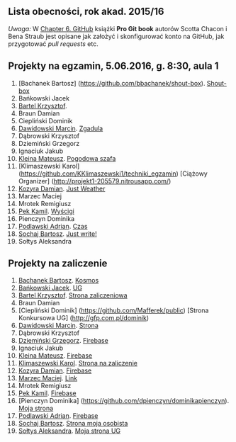 ## Lista obecności, rok akad. 2015/16

_Uwaga:_ W [Chapter 6. GitHub](http://git-scm.com/book/en/v2)
książki **Pro Git book** autorów Scotta Chacon i Bena Straub
jest opisane jak założyć i skonfigurować konto na GitHub,
jak przygotować _pull requests_ etc.


## Projekty na egzamin, 5.06.2016, g. 8:30, aula 1

1. [Bachanek Bartosz] (https://github.com/bbachanek/shout-box). [Shout-box](http://10.10.4.69:3000/)
1. Bańkowski Jacek
1. [Bartel Krzysztof](https://github.com/deer667/ti_egzamin). 
1. Braun Damian
1. Ciepliński Dominik
1. [Dawidowski Marcin](https://github.com/mdawidowski/Meteor). [Zgadula](http://zgadula-188905.nitrousapp.com/)
1. Dąbrowski Krzysztof
1. Dziemiński Grzegorz
1. Ignaciuk Jakub
1. [Kleina Mateusz](https://github.com/moskal91/ti-meteor-zaliczenie). [Pogodowa szafa](http://violet-stallion-189184.nitrousapp.com)
1. [Klimaszewski Karol] (https://github.com/KKlimaszewski1/techniki_egzamin) [Ciążowy Organizer] (http://projekt1-205579.nitrousapp.com/)
1. [Kozyra Damian](https://github.com/dkozyra/AngularJS-Weather). [Just Weather](http://178.217.184.137:8099)
1. Marzec Maciej
1. Mrotek Remigiusz
1. [Pek Kamil](https://github.com/kamilpek/meteor-wyscigi.git). [Wyścigi](http://meteor-wyscigi-189800.nitrousapp.com/)
1. Pienczyn Dominika
1. [Podlawski Adrian](https://github.com/kirin1994/Egzamin). [Czas](http://strong-lightning-189858.nitrousapp.com/)
1. [Sochaj Bartosz](https://github.com/bs-ug/justwrite.git). [Just write!](http://46.101.138.139/)
1. Sołtys Aleksandra


## Projekty na zaliczenie

1. [Bachanek Bartosz](https://github.com/bbachanek/Technologie-internetowe). [Kosmos](https://shining-inferno-3386.firebaseapp.com/)
1. [Bańkowski Jacek](https://github.com/jbankowski/techniki_internetowe). [UG](https://project-3815309757077228299.firebaseapp.com)
1. [Bartel Krzysztof](https://github.com/deer667/ti_zaliczenie). [Strona zaliczeniowa](http://krzysztofbartel.pl/test/ti_zal/)
1. Braun Damian
1. [Ciepliński Dominik] (https://github.com/Mafferek/public) [Strona Konkursowa UG] (http://gfp.com.pl/dominik)
1. [Dawidowski Marcin](https://github.com/mdawidowski/Techniki-Internetowe). [Strona](https://f32d12.firebaseapp.com/)
1. Dąbrowski Krzysztof
1. [Dziemiński Grzegorz](https://github.com/Pisarz/ti_projekt). [Firebase](https://technologie-internetowe.firebaseapp.com/)
1. Ignaciuk Jakub
1. [Kleina Mateusz](https://github.com/moskal91/ti-zaliczenie). [Firebase](https://zaliczenie-mkleina.firebaseapp.com/)
1. [Klimaszewski Karol](https://github.com/KKlimaszewski1/techniki). [Strona na zaliczenie](https://kklimaszewski.firebaseapp.com/index.html)
1. [Kozyra Damian](https://github.com/dkozyra/zaliczenie). [Firebase](https://project-89014938623722539.firebaseapp.com/)
1. [Marzec Maciej](https://github.com/dzyzus/bootstraphtml). [Link](https://project-2949614684213548971.firebaseapp.com/index.html)
1. Mrotek Remigiusz
1. [Pek Kamil](https://github.com/kamilpek/techniki-internetowe.git). [Firebase](https://161050ti.firebaseapp.com/)
1. [Pienczyn Dominika] (https://github.com/dpienczyn/dominikapienczyn). [Moja strona](http://strona1988.ugu.pl/)
1. [Podlawski Adrian](https://github.com/kirin1994/TechnologieInternetowe).  [Firebase](https://podlawski-strona.firebaseapp.com/)
1. [Sochaj Bartosz](https://github.com/bs-ug/www-ti.git). [Strona moja osobista](https://www-ti.firebaseapp.com/)
1. [Sołtys Aleksandra](https://github.com/saleksandra/stronaug.github.io). [Moja strona UG](http://mojeug.ugu.pl/)
